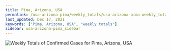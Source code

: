 ```yaml
---
title: Pima, Arizona, USA
permalink: /usa-arizona-pima/weekly_totals/usa-arizona-pima-weekly_totals.html
last_updated: Dec 17, 2021
keywords: ["Pima, Arizona, USA", "weekly totals"]
sidebar: usa-arizona-pima_sidebar
---
```


![Weekly Totals of Confirmed Cases for Pima, Arizona, USA](/covid_tracker/images/graphs/usa-arizona-pima-weekly_totals_graph.png)
